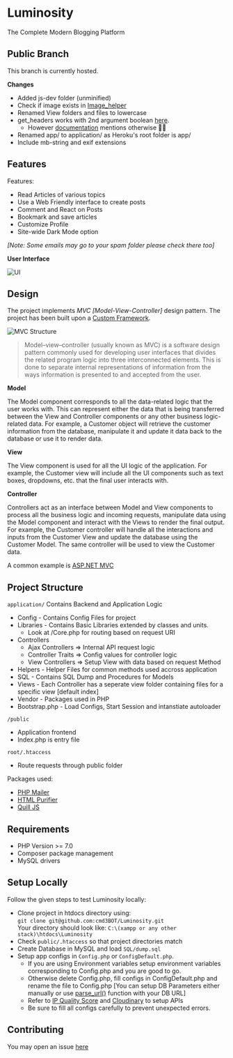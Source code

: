 # Luminosity

The Complete Modern Blogging Platform

## Public Branch
  This branch is currently hosted.
  
  **Changes**
  - Added js-dev folder (unminified)
  - Check if image exists in [Image_helper](https://github.com/cmd3BOT/Luminosity/blob/Public/application/Helpers/Image_helper.php#L7)
  - Renamed View folders and files to lowercase
  - get_headers works with 2nd argument boolean [here](https://github.com/cmd3BOT/Luminosity/blob/Public/application/Helpers/Image_helper.php#L21).
    - However [documentation](https://www.php.net/manual/en/function.get-headers.php) mentions otherwise 🤷‍♂️
  - Renamed app/ to application/ as Heroku's root folder is app/
  - Include mb-string and exif extensions

## Features

Features:
  - Read Articles of various topics
  - Use a Web Friendly interface to create posts
  - Comment and React on Posts
  - Bookmark and save articles 
  - Customize Profile
  - Site-wide Dark Mode option
  
*[Note: Some emails may go to your spam folder please check there too]*
  
**User Interface**

![UI](https://media.discordapp.net/attachments/603212735320162304/836531828927365180/unknown.png?width=988&height=480)


## Design 

The project implements *MVC [Model-View-Controller]* design pattern. The project has been built upon a [Custom Framework](https://github.com/cmd3BOT/PHP-MVC-Framework). 

![MVC Structure](https://cdn.educba.com/academy/wp-content/uploads/2019/04/what-is-mvc-design-pattern.jpg)

> Model–view–controller (usually known as MVC) is a software design pattern commonly used for developing user interfaces that divides the related program logic into three interconnected elements. This is done to separate internal representations of information from the ways information is presented to and accepted from the user.

**Model**

The Model component corresponds to all the data-related logic that the user works with. This can represent either the data that is being transferred between the View and Controller components or any other business logic-related data. For example, a Customer object will retrieve the customer information from the database, manipulate it and update it data back to the database or use it to render data.

**View**

The View component is used for all the UI logic of the application. For example, the Customer view will include all the UI components such as text boxes, dropdowns, etc. that the final user interacts with.

**Controller**

Controllers act as an interface between Model and View components to process all the business logic and incoming requests, manipulate data using the Model component and interact with the Views to render the final output. For example, the Customer controller will handle all the interactions and inputs from the Customer View and update the database using the Customer Model. The same controller will be used to view the Customer data.

A common example is [ASP.NET MVC](https://dotnet.microsoft.com/apps/aspnet/mvc)

## Project Structure
  
``application/``
  Contains Backend and Application Logic
  - Config - Contains Config Files for project
  - Libraries - Contains Basic Libraries extended by classes and units.
    - Look at /Core.php for routing based on request URI
  - Controllers
    - Ajax Controllers => Internal API request logic
    - Controller Traits => Config values for controller logic
    - View Controllers => Setup View with data based on request Method
  - Helpers - Helper Files for common methods used accross application
  - SQL - Contains SQL Dump and Procedures for Models
  - Views - Each Controller has a seperate view folder containing files for a specific view [default index]
  - Vendor - Packages used in PHP
  - Bootstrap.php - Load Configs, Start Session and intanstiate autoloader 

``/public``
  - Application frontend
  - Index.php is entry file
 
 ``root/.htaccess``
  - Route requests through public folder
  
 Packages used:
  - [PHP Mailer](https://github.com/PHPMailer/PHPMailer)
  - [HTML Purifier](https://github.com/ezyang/htmlpurifier)
  - [Quill JS](https://github.com/quilljs/quill)

 ## Requirements
  - PHP Version >= 7.0
  - Composer package management
  - MySQL drivers
 
 ## Setup Locally 
 
 Follow the given steps to test Luminosity locally:
  - Clone project in htdocs directory using: <br>
    ```git clone git@github.com:cmd3BOT/Luminosity.git``` <br>
    Your directory should look like: ```C:\(xampp or any other stack)\htdocs\Luminosity```
  - Check ``public/.htaccess`` so that project directories match
  - Create Database in MySQL and load ``SQL/dump.sql``
  - Setup app configs in ``Config.php`` or ``ConfigDefault.php``.
    - If you are using Environment variables setup environment variables corresponding to Config.php and you are good to go.
    - Otherwise delete Config.php, fill configs in ConfigDefault.php and rename the file to Config.php
      [You can setup DB Parameters either manually or use [parse_url()](https://www.php.net/manual/en/function.parse-url.php) function with your DB URL]
    - Refer to [IP Quality Score](https://www.ipqualityscore.com) and [Cloudinary](https://cloudinary.com/) to setup APIs
    - Be sure to fill all configs carefully to prevent unexpected errors.
 
## Contributing
  You may open an issue [here](https://github.com/cmd3BOT/Luminosity/issues)
